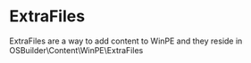# ExtraFiles

ExtraFiles are a way to add content to WinPE and they reside in OSBuilder\Content\WinPE\ExtraFiles

